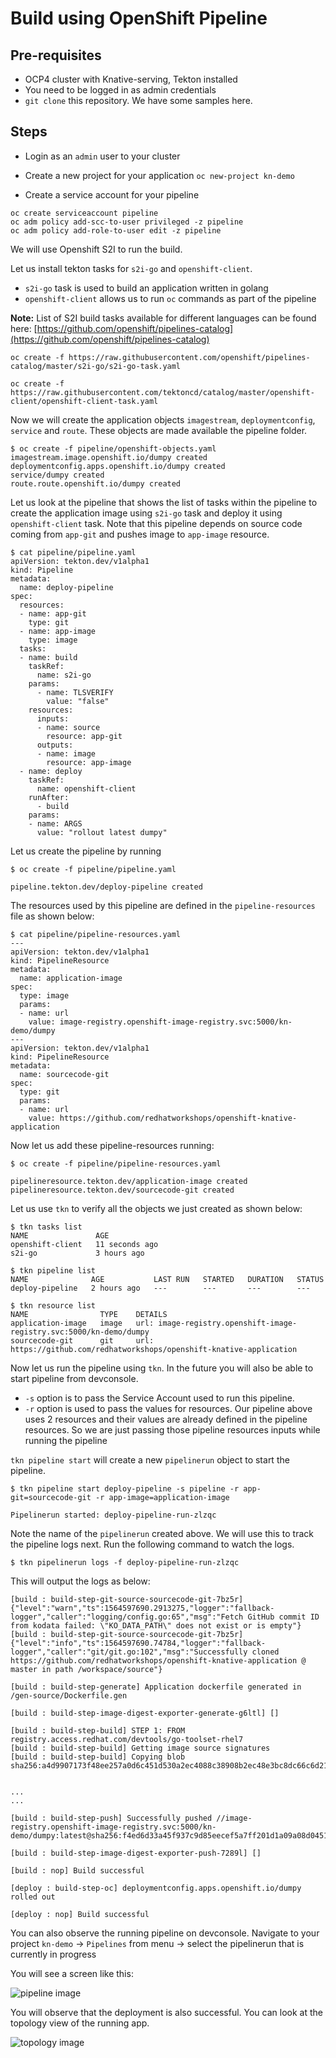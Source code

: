 # Build using OpenShift Pipeline


## Pre-requisites
* OCP4 cluster with Knative-serving, Tekton installed
* You need to be logged in as admin credentials
* `git clone` this repository. We have some samples here.

## Steps

* Login as an `admin` user to your cluster

* Create a new project for your application `oc new-project kn-demo`

* Create a service account for your pipeline

```
oc create serviceaccount pipeline
oc adm policy add-scc-to-user privileged -z pipeline
oc adm policy add-role-to-user edit -z pipeline
```

We will use Openshift S2I to run the build.

Let us install tekton tasks for `s2i-go` and  `openshift-client`.

* `s2i-go` task is used to build an application written in golang
* `openshift-client` allows us to run `oc` commands as part of the pipeline

**Note:** List of S2I build tasks available for different languages can be found here:
[https://github.com/openshift/pipelines-catalog](https://github.com/openshift/pipelines-catalog)

```
oc create -f https://raw.githubusercontent.com/openshift/pipelines-catalog/master/s2i-go/s2i-go-task.yaml

oc create -f https://raw.githubusercontent.com/tektoncd/catalog/master/openshift-client/openshift-client-task.yaml

```


Now we will create the application objects `imagestream`, `deploymentconfig`, `service` and `route`. These objects are made available the pipeline folder.

```
$ oc create -f pipeline/openshift-objects.yaml 
imagestream.image.openshift.io/dumpy created
deploymentconfig.apps.openshift.io/dumpy created
service/dumpy created
route.route.openshift.io/dumpy created
```


Let us look at the pipeline that shows the list of tasks within the pipeline to create the application image using `s2i-go` task and deploy it using `openshift-client` task. Note that this pipeline depends on source code coming from `app-git` and pushes image to `app-image` resource.

```
$ cat pipeline/pipeline.yaml
apiVersion: tekton.dev/v1alpha1
kind: Pipeline
metadata:
  name: deploy-pipeline
spec:
  resources:
  - name: app-git
    type: git
  - name: app-image
    type: image
  tasks:
  - name: build
    taskRef:
      name: s2i-go
    params:
      - name: TLSVERIFY
        value: "false"
    resources:
      inputs:
      - name: source
        resource: app-git
      outputs:
      - name: image
        resource: app-image
  - name: deploy
    taskRef:
      name: openshift-client
    runAfter:
      - build
    params:
    - name: ARGS
      value: "rollout latest dumpy"
```

Let us create the pipeline by running

```
$ oc create -f pipeline/pipeline.yaml 

pipeline.tekton.dev/deploy-pipeline created
```


The resources used by this pipeline are defined in the `pipeline-resources` file as shown below:

```
$ cat pipeline/pipeline-resources.yaml 
---
apiVersion: tekton.dev/v1alpha1
kind: PipelineResource
metadata:
  name: application-image
spec:
  type: image
  params:
  - name: url
    value: image-registry.openshift-image-registry.svc:5000/kn-demo/dumpy
---
apiVersion: tekton.dev/v1alpha1
kind: PipelineResource
metadata:
  name: sourcecode-git
spec:
  type: git
  params:
  - name: url
    value: https://github.com/redhatworkshops/openshift-knative-application

```

Now let us add these pipeline-resources running:

```
$ oc create -f pipeline/pipeline-resources.yaml 

pipelineresource.tekton.dev/application-image created
pipelineresource.tekton.dev/sourcecode-git created
```

Let us use `tkn` to verify all the objects we just created as shown below:

```
$ tkn tasks list
NAME               AGE
openshift-client   11 seconds ago
s2i-go             3 hours ago

$ tkn pipeline list
NAME              AGE           LAST RUN   STARTED   DURATION   STATUS
deploy-pipeline   2 hours ago   ---        ---       ---        ---

$ tkn resource list
NAME                TYPE    DETAILS
application-image   image   url: image-registry.openshift-image-registry.svc:5000/kn-demo/dumpy
sourcecode-git      git     url: https://github.com/redhatworkshops/openshift-knative-application

```

Now let us run the pipeline using `tkn`. In the future you will also be able to start pipeline from devconsole. 
* `-s` option is to pass the Service Account used to run this pipeline.
* `-r` option is used to pass the values for resources. Our pipeline above uses 2 resources and their values are already defined in the pipeline resources. So we are just passing those pipeline resources inputs while running the pipeline

`tkn pipeline start` will create a new `pipelinerun` object to start the pipeline.

```
$ tkn pipeline start deploy-pipeline -s pipeline -r app-git=sourcecode-git -r app-image=application-image

Pipelinerun started: deploy-pipeline-run-zlzqc
```
Note the name of the `pipelinerun` created above. We will use this to track the pipeline logs next. Run the following command to watch the logs.

```
$ tkn pipelinerun logs -f deploy-pipeline-run-zlzqc
```

This will output the logs as below:

```
[build : build-step-git-source-sourcecode-git-7bz5r] {"level":"warn","ts":1564597690.2913275,"logger":"fallback-logger","caller":"logging/config.go:65","msg":"Fetch GitHub commit ID from kodata failed: \"KO_DATA_PATH\" does not exist or is empty"}
[build : build-step-git-source-sourcecode-git-7bz5r] {"level":"info","ts":1564597690.74784,"logger":"fallback-logger","caller":"git/git.go:102","msg":"Successfully cloned https://github.com/redhatworkshops/openshift-knative-application @ master in path /workspace/source"}

[build : build-step-generate] Application dockerfile generated in /gen-source/Dockerfile.gen

[build : build-step-image-digest-exporter-generate-g6ltl] []

[build : build-step-build] STEP 1: FROM registry.access.redhat.com/devtools/go-toolset-rhel7
[build : build-step-build] Getting image source signatures
[build : build-step-build] Copying blob sha256:a4d9907173f48ee257a0d6c451d530a2ec4088c38908b2ec48e3bc8dc66c6d21


...
...

[build : build-step-push] Successfully pushed //image-registry.openshift-image-registry.svc:5000/kn-demo/dumpy:latest@sha256:f4ed6d33a45f937c9d85eecef5a7ff201d1a09a08d04511794de6dbe28f29eb3

[build : build-step-image-digest-exporter-push-7289l] []

[build : nop] Build successful

[deploy : build-step-oc] deploymentconfig.apps.openshift.io/dumpy rolled out

[deploy : nop] Build successful

```

You can also observe the running pipeline on devconsole. Navigate to your project `kn-demo` -> `Pipelines` from menu ->  select the pipelinerun that is currently in progress

You will see a screen like this:

![pipeline image](./images/devconsole1.png)


You will observe that the deployment is also successful. You can look at the topology view of the running app.

![topology image](./images/devconsole2.png)

